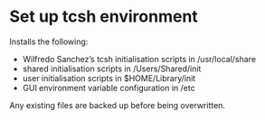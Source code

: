 # Set up tcsh environment

Installs the following:

* Wilfredo Sanchez’s tcsh initialisation scripts in /usr/local/share
* shared initialisation scripts in /Users/Shared/init
* user initialisation scripts in $HOME/Library/init
* GUI environment variable configuration in /etc

Any existing files are backed up before being overwritten.
